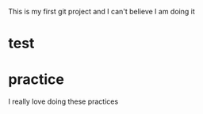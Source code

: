 This is my first git project and I can't believe I am doing it
# test
# practice
I really love doing these practices
